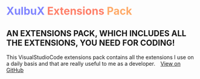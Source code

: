 # <span style="color:#8085FF"><b>XulbuX</b></span> <span style="color:#FF806A">Extensions</span> <span style="color:#FFAB6A">Pack</span>

## AN EXTENSIONS PACK, WHICH INCLUDES ALL THE EXTENSIONS, YOU NEED FOR CODING!

This VisualStudioCode extensions pack contains all the extensions I use on a daily basis and that are really useful to me as a developer. [View on GitHub](https://github.com/XulbuX-dev/VisualStudioCode/edit/main/vscode-extensions-xulbux)
